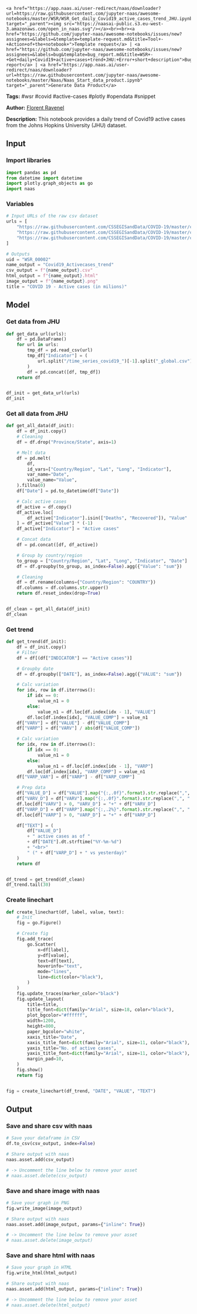     <a href="https://app.naas.ai/user-redirect/naas/downloader?url=https://raw.githubusercontent.com/jupyter-naas/awesome-notebooks/master/WSR/WSR_Get_daily_Covid19_active_cases_trend_JHU.ipynb" target="_parent"><img src="https://naasai-public.s3.eu-west-3.amazonaws.com/open_in_naas.svg"/></a><br><br><a href="https://github.com/jupyter-naas/awesome-notebooks/issues/new?assignees=&labels=&template=template-request.md&title=Tool+-+Action+of+the+notebook+">Template request</a> | <a href="https://github.com/jupyter-naas/awesome-notebooks/issues/new?assignees=&labels=bug&template=bug_report.md&title=WSR+-+Get+daily+Covid19+active+cases+trend+JHU:+Error+short+description">Bug report</a> | <a href="https://app.naas.ai/user-redirect/naas/downloader?url=https://raw.githubusercontent.com/jupyter-naas/awesome-notebooks/master/Naas/Naas_Start_data_product.ipynb" target="_parent">Generate Data Product</a>

**Tags:** #wsr #covid #active-cases #plotly #opendata #snippet

**Author:** [Florent Ravenel](https://www.linkedin.com/in/ACoAABCNSioBW3YZHc2lBHVG0E_TXYWitQkmwog/)

**Description:** This notebook provides a daily trend of Covid19 active cases from the Johns Hopkins University (JHU) dataset.

## Input

### Import libraries


```python
import pandas as pd
from datetime import datetime
import plotly.graph_objects as go
import naas
```

### Variables


```python
# Input URLs of the raw csv dataset
urls = [
    "https://raw.githubusercontent.com/CSSEGISandData/COVID-19/master/csse_covid_19_data/csse_covid_19_time_series/time_series_covid19_confirmed_global.csv",
    "https://raw.githubusercontent.com/CSSEGISandData/COVID-19/master/csse_covid_19_data/csse_covid_19_time_series/time_series_covid19_deaths_global.csv",
    "https://raw.githubusercontent.com/CSSEGISandData/COVID-19/master/csse_covid_19_data/csse_covid_19_time_series/time_series_covid19_recovered_global.csv",
]

# Outputs
uid = "WSR_00002"
name_output = "Covid19_Activecases_trend"
csv_output = f"{name_output}.csv"
html_output = f"{name_output}.html"
image_output = f"{name_output}.png"
title = "COVID 19 - Active cases (in milions)"
```

## Model

### Get data from JHU


```python
def get_data_url(urls):
    df = pd.DataFrame()
    for url in urls:
        tmp_df = pd.read_csv(url)
        tmp_df["Indicator"] = (
            url.split("/time_series_covid19_")[-1].split("_global.csv")[0].capitalize()
        )
        df = pd.concat([df, tmp_df])
    return df


df_init = get_data_url(urls)
df_init
```

### Get all data from JHU


```python
def get_all_data(df_init):
    df = df_init.copy()
    # Cleaning
    df = df.drop("Province/State", axis=1)

    # Melt data
    df = pd.melt(
        df,
        id_vars=["Country/Region", "Lat", "Long", "Indicator"],
        var_name="Date",
        value_name="Value",
    ).fillna(0)
    df["Date"] = pd.to_datetime(df["Date"])

    # Calc active cases
    df_active = df.copy()
    df_active.loc[
        df_active["Indicator"].isin(["Deaths", "Recovered"]), "Value"
    ] = df_active["Value"] * (-1)
    df_active["Indicator"] = "Active cases"

    # Concat data
    df = pd.concat([df, df_active])

    # Group by country/region
    to_group = ["Country/Region", "Lat", "Long", "Indicator", "Date"]
    df = df.groupby(to_group, as_index=False).agg({"Value": "sum"})

    # Cleaning
    df = df.rename(columns={"Country/Region": "COUNTRY"})
    df.columns = df.columns.str.upper()
    return df.reset_index(drop=True)


df_clean = get_all_data(df_init)
df_clean
```

### Get trend


```python
def get_trend(df_init):
    df = df_init.copy()
    # Filter
    df = df[(df["INDICATOR"] == "Active cases")]

    # Groupby date
    df = df.groupby(["DATE"], as_index=False).agg({"VALUE": "sum"})

    # Calc variation
    for idx, row in df.iterrows():
        if idx == 0:
            value_n1 = 0
        else:
            value_n1 = df.loc[df.index[idx - 1], "VALUE"]
        df.loc[df.index[idx], "VALUE_COMP"] = value_n1
    df["VARV"] = df["VALUE"] - df["VALUE_COMP"]
    df["VARP"] = df["VARV"] / abs(df["VALUE_COMP"])

    # Calc variation
    for idx, row in df.iterrows():
        if idx == 0:
            value_n1 = 0
        else:
            value_n1 = df.loc[df.index[idx - 1], "VARP"]
        df.loc[df.index[idx], "VARP_COMP"] = value_n1
    df["VARP_VAR"] = df["VARP"] - df["VARP_COMP"]

    # Prep data
    df["VALUE_D"] = df["VALUE"].map("{:,.0f}".format).str.replace(",", " ")
    df["VARV_D"] = df["VARV"].map("{:,.0f}".format).str.replace(",", " ")
    df.loc[df["VARV"] > 0, "VARV_D"] = "+" + df["VARV_D"]
    df["VARP_D"] = df["VARP"].map("{:,.2%}".format).str.replace(",", " ")
    df.loc[df["VARP"] > 0, "VARP_D"] = "+" + df["VARP_D"]

    df["TEXT"] = (
        df["VALUE_D"]
        + " active cases as of "
        + df["DATE"].dt.strftime("%Y-%m-%d")
        + "<br>"
        " (" + df["VARP_D"] + " vs yesterday)"
    )
    return df


df_trend = get_trend(df_clean)
df_trend.tail(30)
```

### Create linechart


```python
def create_linechart(df, label, value, text):
    # Init
    fig = go.Figure()

    # Create fig
    fig.add_trace(
        go.Scatter(
            x=df[label],
            y=df[value],
            text=df[text],
            hoverinfo="text",
            mode="lines",
            line=dict(color="black"),
        )
    )
    fig.update_traces(marker_color="black")
    fig.update_layout(
        title=title,
        title_font=dict(family="Arial", size=18, color="black"),
        plot_bgcolor="#ffffff",
        width=1200,
        height=800,
        paper_bgcolor="white",
        xaxis_title="Date",
        xaxis_title_font=dict(family="Arial", size=11, color="black"),
        yaxis_title="No. of active cases",
        yaxis_title_font=dict(family="Arial", size=11, color="black"),
        margin_pad=10,
    )
    fig.show()
    return fig


fig = create_linechart(df_trend, "DATE", "VALUE", "TEXT")
```

## Output

### Save and share csv with naas


```python
# Save your dataframe in CSV
df.to_csv(csv_output, index=False)

# Share output with naas
naas.asset.add(csv_output)

# -> Uncomment the line below to remove your asset
# naas.asset.delete(csv_output)
```

### Save and share image with naas


```python
# Save your graph in PNG
fig.write_image(image_output)

# Share output with naas
naas.asset.add(image_output, params={"inline": True})

# -> Uncomment the line below to remove your asset
# naas.asset.delete(image_output)
```

### Save and share html with naas


```python
# Save your graph in HTML
fig.write_html(html_output)

# Share output with naas
naas.asset.add(html_output, params={"inline": True})

# -> Uncomment the line below to remove your asset
# naas.asset.delete(html_output)
```
